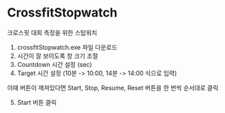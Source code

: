 # CrossfitStopwatch
크로스핏 대회 측정을 위한 스탑워치


1. crossfitStopwatch.exe 파일 다운로드
2. 시간이 잘 보이도록 창 크기 조절
3. Countdown 시간 설정 (sec)
4. Target 시간 설정 (10분 -> 10:00, 14분 -> 14:00 식으로 입력)

이때 버튼이 깨져있다면 Start, Stop, Resume, Reset 버튼을 한 번씩 순서대로 클릭

5. Start 버튼 클릭
